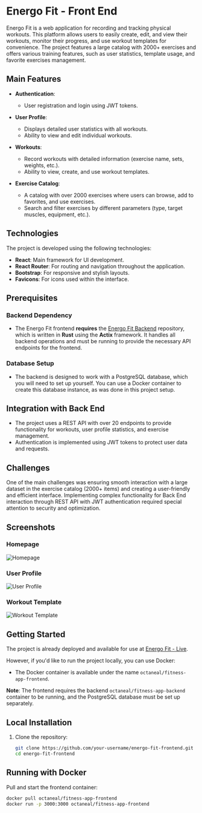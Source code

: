 # Energo Fit - Front End

Energo Fit is a web application for recording and tracking physical workouts. This platform allows users to easily create, edit, and view their workouts, monitor their progress, and use workout templates for convenience. The project features a large catalog with 2000+ exercises and offers various training features, such as user statistics, template usage, and favorite exercises management.

## Main Features

- **Authentication**: 
  - User registration and login using JWT tokens.
  
- **User Profile**:
  - Displays detailed user statistics with all workouts.
  - Ability to view and edit individual workouts.
  
- **Workouts**:
  - Record workouts with detailed information (exercise name, sets, weights, etc.).
  - Ability to view, create, and use workout templates.
  
- **Exercise Catalog**:
  - A catalog with over 2000 exercises where users can browse, add to favorites, and use exercises.
  - Search and filter exercises by different parameters (type, target muscles, equipment, etc.).

## Technologies

The project is developed using the following technologies:

- **React**: Main framework for UI development.
- **React Router**: For routing and navigation throughout the application.
- **Bootstrap**: For responsive and stylish layouts.
- **Favicons**: For icons used within the interface.

## Prerequisites

### Backend Dependency
- The Energo Fit frontend **requires** the [Energo Fit Backend](https://github.com/OctaneAL/fitness-app-backend) repository, which is written in **Rust** using the **Actix** framework. It handles all backend operations and must be running to provide the necessary API endpoints for the frontend.

### Database Setup
- The backend is designed to work with a PostgreSQL database, which you will need to set up yourself. You can use a Docker container to create this database instance, as was done in this project setup.

## Integration with Back End

- The project uses a REST API with over 20 endpoints to provide functionality for workouts, user profile statistics, and exercise management.
- Authentication is implemented using JWT tokens to protect user data and requests.

## Challenges

One of the main challenges was ensuring smooth interaction with a large dataset in the exercise catalog (2000+ items) and creating a user-friendly and efficient interface. Implementing complex functionality for Back End interaction through REST API with JWT authentication required special attention to security and optimization.

## Screenshots

### Homepage
![Homepage](./screenshots/homepage.png)

### User Profile
![User Profile](./screenshots/profile.png)

### Workout Template
![Workout Template](./screenshots/workout-template.png)

## Getting Started

The project is already deployed and available for use at [Energo Fit - Live](http://ec2-51-20-193-148.eu-north-1.compute.amazonaws.com/).

However, if you'd like to run the project locally, you can use Docker:

- The Docker container is available under the name `octaneal/fitness-app-frontend`.
  
**Note**: The frontend requires the backend `octaneal/fitness-app-backend` container to be running, and the PostgreSQL database must be set up separately.

## Local Installation

1. Clone the repository:
   ```bash
   git clone https://github.com/your-username/energo-fit-frontend.git
   cd energo-fit-frontend
   
## Running with Docker

Pull and start the frontend container:
   ```bash
   docker pull octaneal/fitness-app-frontend
   docker run -p 3000:3000 octaneal/fitness-app-frontend

